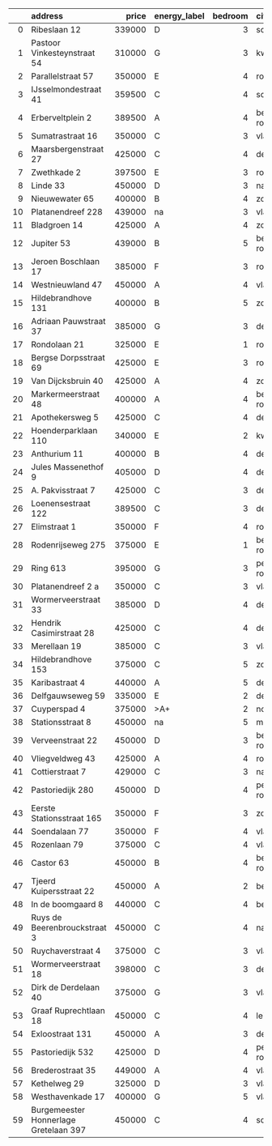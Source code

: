 |    | address                               |   price | energy_label   |   bedroom | city                |   house_age |   house_id |
|---:|:--------------------------------------|--------:|:---------------|----------:|:--------------------|------------:|-----------:|
|  0 | Ribeslaan 12                          |  339000 | D              |         3 | schiedam            |          69 |   43497423 |
|  1 | Pastoor Vinkesteynstraat 54           |  310000 | G              |         3 | kwintsheul          |          86 |   43459042 |
|  2 | Parallelstraat 57                     |  350000 | E              |         4 | rotterdam           |          97 |   42049364 |
|  3 | IJsselmondestraat 41                  |  359500 | C              |         4 | schiedam            |          96 |   42290316 |
|  4 | Erberveltplein 2                      |  389500 | A              |         4 | berkel-en-rodenrijs |          63 |   43496673 |
|  5 | Sumatrastraat 16                      |  350000 | C              |         3 | vlaardingen         |          83 |   43494892 |
|  6 | Maarsbergenstraat 27                  |  425000 | C              |         4 | den-haag            |          75 |   43497367 |
|  7 | Zwethkade 2                           |  397500 | E              |         3 | rotterdam           |         124 |   42352656 |
|  8 | Linde 33                              |  450000 | D              |         3 | naaldwijk           |          50 |   43482035 |
|  9 | Nieuwewater 65                        |  400000 | B              |         4 | zoetermeer          |          50 |   43491452 |
| 10 | Platanendreef 228                     |  439000 | na             |         3 | vlaardingen         |          38 |   42321057 |
| 11 | Bladgroen 14                          |  425000 | A              |         4 | zoetermeer          |          36 |   43406442 |
| 12 | Jupiter 53                            |  439000 | B              |         5 | berkel-en-rodenrijs |          51 |   43493158 |
| 13 | Jeroen Boschlaan 17                   |  385000 | F              |         3 | rotterdam           |          93 |   43470370 |
| 14 | Westnieuwland 47                      |  450000 | A              |         4 | vlaardingen         |          25 |   42321236 |
| 15 | Hildebrandhove 131                    |  400000 | B              |         5 | zoetermeer          |          45 |   43495847 |
| 16 | Adriaan Pauwstraat 37                 |  385000 | G              |         3 | delft               |          96 |   43494940 |
| 17 | Rondolaan 21                          |  325000 | E              |         1 | rotterdam           |         108 |   42116063 |
| 18 | Bergse Dorpsstraat 69                 |  425000 | E              |         3 | rotterdam           |         103 |   42302697 |
| 19 | Van Dijcksbruin 40                    |  425000 | A              |         4 | zoetermeer          |          34 |   43495381 |
| 20 | Markermeerstraat 48                   |  400000 | A              |         4 | berkel-en-rodenrijs |          14 |   43407490 |
| 21 | Apothekersweg 5                       |  425000 | C              |         4 | delft               |          34 |   42327517 |
| 22 | Hoenderparklaan 110                   |  340000 | E              |         2 | kwintsheul          |          99 |   43487870 |
| 23 | Anthurium 11                          |  400000 | B              |         4 | de-lier             |          42 |   43490064 |
| 24 | Jules Massenethof 9                   |  405000 | D              |         4 | den-haag            |          43 |   42313778 |
| 25 | A. Pakvisstraat 7                     |  425000 | C              |         3 | den-haag            |          42 |   43496246 |
| 26 | Loenensestraat 122                    |  389500 | C              |         3 | den-haag            |         118 |   42324079 |
| 27 | Elimstraat 1                          |  350000 | F              |         4 | rotterdam           |          66 |   43497013 |
| 28 | Rodenrijseweg 275                     |  375000 | E              |         1 | berkel-en-rodenrijs |         104 |   43472231 |
| 29 | Ring 613                              |  395000 | G              |         3 | pernis-rotterdam    |          97 |   43496243 |
| 30 | Platanendreef 2 a                     |  350000 | C              |         3 | vlaardingen         |          40 |   43496667 |
| 31 | Wormerveerstraat 33                   |  385000 | D              |         4 | den-haag            |          57 |   43499584 |
| 32 | Hendrik Casimirstraat 28              |  425000 | C              |         4 | delft               |          75 |   43474953 |
| 33 | Merellaan 19                          |  385000 | C              |         3 | vlaardingen         |          88 |   43492016 |
| 34 | Hildebrandhove 153                    |  375000 | C              |         5 | zoetermeer          |          46 |   43498791 |
| 35 | Karibastraat 4                        |  440000 | A              |         5 | delft               |          34 |   43495676 |
| 36 | Delfgauwseweg 59                      |  335000 | E              |         2 | delft               |         123 |   43463215 |
| 37 | Cuyperspad 4                          |  375000 | >A+            |         2 | nootdorp            |          21 |   43489041 |
| 38 | Stationsstraat 8                      |  450000 | na             |         5 | maassluis           |         134 |   42027867 |
| 39 | Verveenstraat 22                      |  450000 | D              |         3 | berkel-en-rodenrijs |          64 |   43485847 |
| 40 | Vliegveldweg 43                       |  425000 | A              |         4 | rotterdam           |          65 |   43473799 |
| 41 | Cottierstraat 7                       |  429000 | C              |         3 | naaldwijk           |          33 |   43465417 |
| 42 | Pastoriedijk 280                      |  450000 | D              |         4 | pernis-rotterdam    |         124 |   42316553 |
| 43 | Eerste Stationsstraat 165             |  350000 | F              |         3 | zoetermeer          |         117 |   43492578 |
| 44 | Soendalaan 77                         |  350000 | F              |         4 | vlaardingen         |          84 |   43457213 |
| 45 | Rozenlaan 79                          |  375000 | C              |         4 | vlaardingen         |          96 |   43490316 |
| 46 | Castor 63                             |  450000 | B              |         4 | berkel-en-rodenrijs |          51 |   43479500 |
| 47 | Tjeerd Kuipersstraat 22               |  450000 | A              |         2 | bergschenhoek       |           4 |   43496701 |
| 48 | In de boomgaard 8                     |  440000 | C              |         4 | bergschenhoek       |          56 |   43497516 |
| 49 | Ruys de Beerenbrouckstraat 3          |  450000 | C              |         4 | naaldwijk           |          38 |   43481263 |
| 50 | Ruychaverstraat 4                     |  375000 | C              |         3 | vlaardingen         |          68 |   43495900 |
| 51 | Wormerveerstraat 18                   |  398000 | C              |         3 | den-haag            |          74 |   43465786 |
| 52 | Dirk de Derdelaan 40                  |  375000 | G              |         3 | vlaardingen         |          65 |   43406419 |
| 53 | Graaf Ruprechtlaan 18                 |  450000 | C              |         4 | leidschendam        |          59 |   43490706 |
| 54 | Exloostraat 131                       |  450000 | A              |         3 | den-haag            |          29 |   43483548 |
| 55 | Pastoriedijk 532                      |  425000 | D              |         4 | pernis-rotterdam    |        2024 |   43405993 |
| 56 | Brederostraat 35                      |  449000 | A              |         4 | vlaardingen         |          16 |   43495791 |
| 57 | Kethelweg 29                          |  325000 | D              |         3 | vlaardingen         |          91 |   43452830 |
| 58 | Westhavenkade 17                      |  400000 | G              |         5 | vlaardingen         |         124 |   42196845 |
| 59 | Burgemeester Honnerlage Gretelaan 397 |  450000 | C              |         4 | schiedam            |          35 |   43481836 |